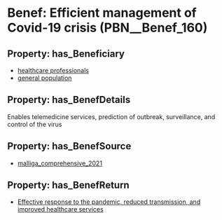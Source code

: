 # Benef: __Efficient management of Covid-19 crisis__ (PBN__Benef_160)

## Property: has_Beneficiary

* [healthcare professionals](../Stakeholder/PBN__Stakeholder_32)
* [general population](../Stakeholder/PBN__Stakeholder_9)

## Property: has_BenefDetails

Enables telemedicine services, prediction of outbreak, surveillance, and control of the virus

## Property: has_BenefSource

* [malliga_comprehensive_2021](../Article/PBN__Article_35)

## Property: has_BenefReturn

* [Effective response to the pandemic, reduced transmission, and improved healthcare services](../BenefReturn/PBN__BenefReturn_162)

